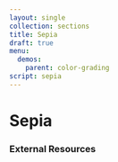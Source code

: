 ```yaml
---
layout: single
collection: sections
title: Sepia
draft: true
menu:
  demos:
    parent: color-grading
script: sepia
---
```


# Sepia

### External Resources
